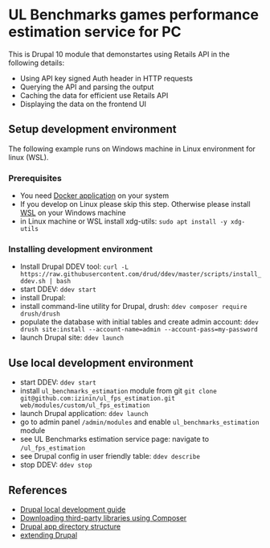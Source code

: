 # UL Benchmarks games performance estimation service for PC
This is Drupal 10 module that demonstartes using Retails API in the following details:
* Using API key signed Auth header in HTTP requests
* Querying the API and parsing the output
* Caching the data for efficient use Retails API
* Displaying the data on the frontend UI

## Setup development environment 
The following example runs on Windows machine in Linux environment for linux (WSL). 

### Prerequisites
* You need [Docker application](https://docs.docker.com/get-docker/) on your system
* If you develop on Linux please skip this step. Otherwise please install [WSL](https://learn.microsoft.com/en-us/windows/wsl/install) on your Windows machine
* in Linux machine or WSL install xdg-utils: `sudo apt install -y xdg-utils`

### Installing development environment
* Install Drupal DDEV tool: `curl -L https://raw.githubusercontent.com/drud/ddev/master/scripts/install_ddev.sh | bash`
* start DDEV: `ddev start`
* install Drupal: 
* install command-line utility for Drupal, drush: `ddev composer require drush/drush`
* populate the database with initial tables and create admin account: `ddev drush site:install --account-name=admin --account-pass=my-password`
* launch Drupal site: `ddev launch`

## Use local development environment
* start DDEV: `ddev start`
* install `ul_benchmarks_estimation` module from git `git clone git@github.com:izinin/ul_fps_estimation.git web/modules/custom/ul_fps_estimation`
* launch Drupal application: `ddev launch`
* go to admin panel `/admin/modules` and enable `ul_benchmarks_estimation` module
* see UL Benchmarks estimation service page: navigate to `/ul_fps_estimation` 
* see Drupal config in user friendly table: `ddev describe`
* stop DDEV: `ddev stop`

## References
* [Drupal local development guide](https://www.drupal.org/docs/official_docs/en/_local_development_guide.html)
* [Downloading third-party libraries using Composer](https://www.drupal.org/docs/develop/using-composer/manage-dependencies#third-party-libraries)
* [Drupal app directory structure](https://www.drupal.org/docs/understanding-drupal/directory-structure)
* [extending Drupal](https://www.drupal.org/docs/extending-drupal)

